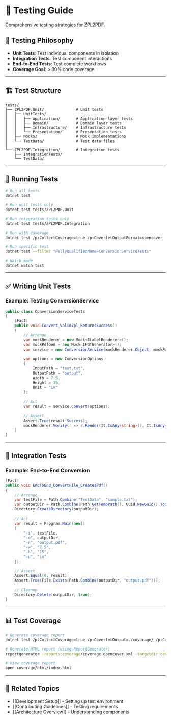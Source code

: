 # 🧪 Testing Guide

Comprehensive testing strategies for ZPL2PDF.

## 🎯 Testing Philosophy

- **Unit Tests**: Test individual components in isolation
- **Integration Tests**: Test component interactions
- **End-to-End Tests**: Test complete workflows
- **Coverage Goal**: > 80% code coverage

---

## 🏗️ Test Structure

```
tests/
├── ZPL2PDF.Unit/              # Unit tests
│   ├── UnitTests/
│   │   ├── Application/       # Application layer tests
│   │   ├── Domain/            # Domain layer tests
│   │   ├── Infrastructure/    # Infrastructure tests
│   │   └── Presentation/      # Presentation tests
│   ├── Mocks/                 # Mock implementations
│   └── TestData/              # Test data files
│
└── ZPL2PDF.Integration/       # Integration tests
    ├── IntegrationTests/
    └── TestData/
```

---

## 🔧 Running Tests

```bash
# Run all tests
dotnet test

# Run unit tests only
dotnet test tests/ZPL2PDF.Unit

# Run integration tests only
dotnet test tests/ZPL2PDF.Integration

# Run with coverage
dotnet test /p:CollectCoverage=true /p:CoverletOutputFormat=opencover

# Run specific test
dotnet test --filter "FullyQualifiedName~ConversionServiceTests"

# Watch mode
dotnet watch test
```

---

## ✅ Writing Unit Tests

### Example: Testing ConversionService
```csharp
public class ConversionServiceTests
{
    [Fact]
    public void Convert_ValidZpl_ReturnsSuccess()
    {
        // Arrange
        var mockRenderer = new Mock<ILabelRenderer>();
        var mockPdfGen = new Mock<IPdfGenerator>();
        var service = new ConversionService(mockRenderer.Object, mockPdfGen.Object);
        
        var options = new ConversionOptions
        {
            InputPath = "test.txt",
            OutputPath = "output",
            Width = 7.5,
            Height = 15,
            Unit = "in"
        };
        
        // Act
        var result = service.Convert(options);
        
        // Assert
        Assert.True(result.Success);
        mockRenderer.Verify(r => r.Render(It.IsAny<string>(), It.IsAny<LabelDimensions>()), Times.Once);
    }
}
```

---

## 🔗 Integration Tests

### Example: End-to-End Conversion
```csharp
[Fact]
public void EndToEnd_ConvertFile_CreatesPdf()
{
    // Arrange
    var testFile = Path.Combine("TestData", "sample.txt");
    var outputDir = Path.Combine(Path.GetTempPath(), Guid.NewGuid().ToString());
    Directory.CreateDirectory(outputDir);
    
    // Act
    var result = Program.Main(new[]
    {
        "-i", testFile,
        "-o", outputDir,
        "-n", "output.pdf",
        "-w", "7.5",
        "-h", "15",
        "-u", "in"
    });
    
    // Assert
    Assert.Equal(0, result);
    Assert.True(File.Exists(Path.Combine(outputDir, "output.pdf")));
    
    // Cleanup
    Directory.Delete(outputDir, true);
}
```

---

## 📊 Test Coverage

```bash
# Generate coverage report
dotnet test /p:CollectCoverage=true /p:CoverletOutput=./coverage/ /p:CoverletOutputFormat=opencover

# Generate HTML report (using ReportGenerator)
reportgenerator -reports:coverage/coverage.opencover.xml -targetdir:coverage/html

# View coverage report
open coverage/html/index.html
```

---

## 🔗 Related Topics

- [[Development Setup]] - Setting up test environment
- [[Contributing Guidelines]] - Testing requirements
- [[Architecture Overview]] - Understanding components
